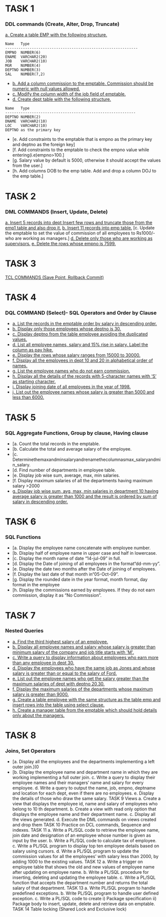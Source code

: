 # TASK 1
### DDL commands (Create, Alter, Drop, Truncate)
[a. Create a table EMP with the following structure.]()
 ```
 Name   Type
 ------------------------------------------------------------
 EMPNO  NUMBER(6)
 ENAME  VARCHAR2(20)
 JOB    VARCHAR2(10)
 MGR    NUMBER(4)
 DEPTNO NUMBER(3)
 SAL    NUMBER(7,2)
 ```
- [b. Add a column commission to the emptable. Commission should be numeric with null values allowed.]()
- [c. Modify the column width of the job field of emptable.]()
- [d. Create dept table with the following structure.]()
```
Name   Type
-----------------------------------------------------------
DEPTNO NUMBER(2)
DNAME  VARCHAR2(10)
LOC    VARCHAR2(10)
DEPTNO as the primary key
```
- [e. Add constraints to the emptable that is empno as the primary key and deptno as the foreign key]
- [f. Add constraints to the emptable to check the empno value while entering(i.e)empno>100.]
- [g. Salary value by default is 5000, otherwise it should accept the values from the user.]
- [h. Add columns DOB to the emp table. Add and drop a column DOJ to the emp table.]
# TASK 2
### DML COMMANDS (Insert, Update, Delete)
[a. Insert 5 records into dept Insert few rows and truncate those from the emp1 table and also drop it.]()
[b. Insert 11 records into emp table.]()
[c. Update the emptable to set the value of commission of all employees to Rs1000/- who are working as managers.]
[d. Delete only those who are working as supervisors.]()
[e. Delete the rows whose empno is 7599.]()
# TASK 3
[TCL COMMANDS (Save Point, Rollback Commit)]()
# TASK 4
### DQL COMMAND (Select)- SQL Operators and Order by Clause
- [a. List the records in the emptable order by salary in descending order.]()
- [b. Display only those employees whose deptno is 30.]()
- [c. Display deptno from the table employee avoiding the duplicated values.]()
- [d. List all employee names, salary and 15% rise in salary. Label the column as pay hike.]()
- [e. Display the rows whose salary ranges from 15000 to 30000.]()
- [f. Display all the employees in dept 10 and 20 in alphabetical order of names.]()
- [g. List the employee names who do not earn commission.]()
- [h. Display all the details of the records with 5-character names with ‘S’ as starting character.]()
- [i. Display joining date of all employees in the year of 1998.]()
- [j. List out the employee names whose salary is greater than 5000 and less than 6000.]()
# TASK 5
### SQL Aggregate Functions, Group by clause, Having clause
- [a. Count the total records in the emptable.
- [b. Calculate the total and average salary of the employee.
- [c. Determinethemaxandminsalaryandrenamethecolumnasmax_salaryandmin_salary.
- [d. Find number of departments in employee table.
- [e. Display job wise sum, average, max, min salaries.
- [f. Display maximum salaries of all the departments having maximum salary >2000
- [g. Display job wise sum, avg, max, min salaries in department 10 having average salary is greater than 1000 and the result is ordered by sum of salary in descending order.]()
# TASK 6
### SQL Functions
- [a. Display the employee name concatenate with employee number.
- [b. Display half of employee name in upper case and half in lowercase.
- [c. Display the month name of date “14-jul-09” in full.
- [d. Display the Date of joining of all employees in the format“dd-mm-yy”.
- [e. Display the date two months after the Date of joining of employees.
- [f. Display the last date of that month in“05-Oct-09”.
- [g. Display the rounded date in the year format, month format, day format in the employee
- [h. Display the commissions earned by employees. If they do not earn commission, display it as “No Commission”.
# TASK 7
### Nested Queries
- [a. Find the third highest salary of an employee.]()
- [b. Display all employee names and salary whose salary is greater than minimum salary of the company and job title starts with 'M'.]()
- [c. Write a query to display information about employees who earn more than any employee in dept 30.]()
- [d. Display the employees who have the same job as Jones and whose salary is greater than or equal to the salary of Ford.]()
- [e. List out the employee names who get the salary greater than the maximum salaries of dept with deptno 20,30.]()
- [f. Display the maximum salaries of the departments whose maximum salary is greater than 9000.]()
- [g. Create a table employee with the same structure as the table emp and insert rows into the table using select clause.]()
- [h. Create a manager table from the emptable which should hold details only about the managers.]()
# TASK 8
### Joins, Set Operators
- [a. Display all the employees and the departments implementing a left outer join.](0
- [b. Display the employee name and department name in which they are working implementing a full outer join.
c. Write a query to display their employee names and their managers’ name and salary for 
every employee.
d. Write a query to output the name, job, empno, deptname and location for each dept, even 
if there are no employees.
e. Display the details of those who draw the same salary.
TASK 9
Views
a. Create a view that displays the employee id, name and salary of employees who belong to 
10
th
department.
b. Create a view with read only option that displays the employee name and their 
department name.
c. Display all the views generated.
d. Execute the DML commands on views created and drop them
TASK 10
Practice on DCL commands, Sequence and indexes.
TASK 11
a. Write a PL/SQL code to retrieve the employee name, join date and designation of an 
employee whose number is given as input by the user.
b. Write a PL/SQL code to calculate tax of employee.
c. Write a PL/SQL program to display top ten employee details based on salary using cursors.
d. Write a PL/SQL program to update the commission values for all the employees’ with salary 
less than 2000, by adding 1000 to the existing values.
TASK 12
a. Write a trigger on employee table that shows the old and new values of employee name after 
updating on employee name.
b. Write a PL/SQL procedure for inserting, deleting and updating the employee table.
c. Write a PL/SQL function that accepts the department number and returns the total salary of 
that department.
TASK 13
a. Write PL/SQL program to handle predefined exceptions.
b. Write PL/SQL program to handle user defined exception.
c. Write a PL/SQL code to create
i) Package specification
ii) Package body to insert, update, delete and retrieve data on emptable.
TASK 14
Table locking (Shared Lock and Exclusive lock)
